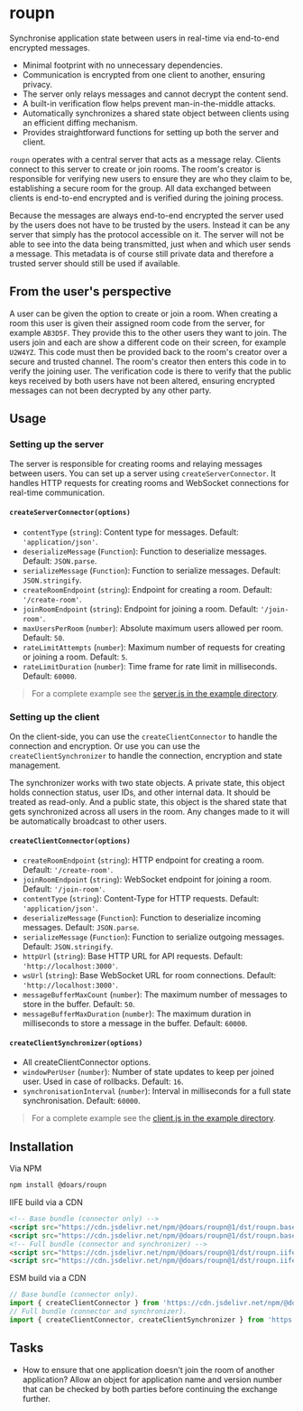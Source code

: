 # roupn

Synchronise application state between users in real-time via end-to-end encrypted messages.

- Minimal footprint with no unnecessary dependencies.
- Communication is encrypted from one client to another, ensuring privacy.
- The server only relays messages and cannot decrypt the content send.
- A built-in verification flow helps prevent man-in-the-middle attacks.
- Automatically synchronizes a shared state object between clients using an efficient diffing mechanism.
- Provides straightforward functions for setting up both the server and client.

`roupn` operates with a central server that acts as a message relay. Clients connect to this server to create or join rooms. The room's creator is responsible for verifying new users to ensure they are who they claim to be, establishing a secure room for the group. All data exchanged between clients is end-to-end encrypted and is verified during the joining process.

Because the messages are always end-to-end encrypted the server used by the users does not have to be trusted by the users. Instead it can be any server that simply has the protocol accessible on it. The server will not be able to see into the data being transmitted, just when and which user sends a message. This metadata is of course still private data and therefore a trusted server should still be used if available.

## From the user's perspective

A user can be given the option to create or join a room. When creating a room this user is given their assigned room code from the server, for example `AB3D5F`. They provide this to the other users they want to join. The users join and each are show a different code on their screen, for example `U2W4YZ`. This code must then be provided back to the room's creator over a secure and trusted channel. The room's creator then enters this code in to verify the joining user. The verification code is there to verify that the public keys received by both users have not been altered, ensuring encrypted messages can not been decrypted by any other party.

## Usage

### Setting up the server

The server is responsible for creating rooms and relaying messages between users. You can set up a server using `createServerConnector`. It handles HTTP requests for creating rooms and WebSocket connections for real-time communication.

#### `createServerConnector(options)`

- `contentType` (`string`): Content type for messages. Default: `'application/json'`.
- `deserializeMessage` (`Function`): Function to deserialize messages. Default: `JSON.parse`.
- `serializeMessage` (`Function`): Function to serialize messages. Default: `JSON.stringify`.
- `createRoomEndpoint` (`string`): Endpoint for creating a room. Default: `'/create-room'`.
- `joinRoomEndpoint` (`string`): Endpoint for joining a room. Default: `'/join-room'`.
- `maxUsersPerRoom` (`number`): Absolute maximum users allowed per room. Default: `50`.
- `rateLimitAttempts` (`number`): Maximum number of requests for creating or joining a room. Default: `5`.
- `rateLimitDuration` (`number`): Time frame for rate limit in milliseconds. Default: `60000`.

> For a complete example see the [server.js in the example directory](./exm/server.js).

### Setting up the client

On the client-side, you can use the `createClientConnector` to handle the connection and encryption. Or use you can use the `createClientSynchronizer` to handle the connection, encryption and state management.

The synchronizer works with two state objects. A private state, this object holds connection status, user IDs, and other internal data. It should be treated as read-only. And a public state, this object is the shared state that gets synchronized across all users in the room. Any changes made to it will be automatically broadcast to other users.

#### `createClientConnector(options)`

- `createRoomEndpoint` (`string`): HTTP endpoint for creating a room. Default: `'/create-room'`.
- `joinRoomEndpoint` (`string`): WebSocket endpoint for joining a room. Default: `'/join-room'`.
- `contentType` (`string`): Content-Type for HTTP requests. Default: `'application/json'`.
- `deserializeMessage` (`Function`): Function to deserialize incoming messages. Default: `JSON.parse`.
- `serializeMessage` (`Function`): Function to serialize outgoing messages. Default: `JSON.stringify`.
- `httpUrl` (`string`): Base HTTP URL for API requests. Default: `'http://localhost:3000'`.
- `wsUrl` (`string`): Base WebSocket URL for room connections. Default: `'http://localhost:3000'`.
- `messageBufferMaxCount` (`number`): The maximum number of messages to store in the buffer. Default: `50`.
- `messageBufferMaxDuration` (`number`): The maximum duration in milliseconds to store a message in the buffer. Default: `60000`.

#### `createClientSynchronizer(options)`

- All createClientConnector options.
- `windowPerUser` (`number`): Number of state updates to keep per joined user. Used in case of rollbacks. Default: `16`.
- `synchronisationInterval` (`number`): Interval in milliseconds for a full state synchronisation. Default: `60000`.

> For a complete example see the [client.js in the example directory](./exm/client.js).

## Installation

Via NPM

```sh
npm install @doars/roupn
```

IIFE build via a CDN

```html
<!-- Base bundle (connector only) -->
<script src="https://cdn.jsdelivr.net/npm/@doars/roupn@1/dst/roupn.base.iife.js"></script>
<script src="https://cdn.jsdelivr.net/npm/@doars/roupn@1/dst/roupn.base.iife.min.js"></script>
<!-- Full bundle (connector and synchronizer) -->
<script src="https://cdn.jsdelivr.net/npm/@doars/roupn@1/dst/roupn.iife.js"></script>
<script src="https://cdn.jsdelivr.net/npm/@doars/roupn@1/dst/roupn.iife.min.js"></script>
```

ESM build via a CDN

```javascript
// Base bundle (connector only).
import { createClientConnector } from 'https://cdn.jsdelivr.net/npm/@doars/roupn@1/dst/roupn.base.js'
// Full bundle (connector and synchronizer).
import { createClientConnector, createClientSynchronizer } from 'https://cdn.jsdelivr.net/npm/@doars/roupn@1/dst/roupn.js'
```

## Tasks

- How to ensure that one application doesn't join the room of another application? Allow an object for application name and version number that can be checked by both parties before continuing the exchange further.
